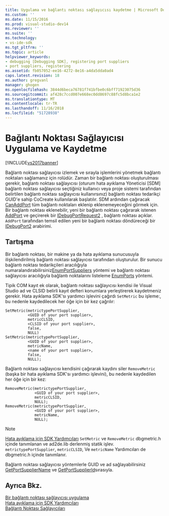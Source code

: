 ```yaml
---
title: Uygulama ve bağlantı noktası sağlayıcısı kaydetme | Microsoft Docs
ms.custom: ''
ms.date: 11/15/2016
ms.prod: visual-studio-dev14
ms.reviewer: ''
ms.suite: ''
ms.technology:
- vs-ide-sdk
ms.tgt_pltfrm: ''
ms.topic: article
helpviewer_keywords:
- debugging [Debugging SDK], registering port suppliers
- port suppliers, registering
ms.assetid: fb057052-ee16-4272-8e16-a4da5dda0ad4
caps.latest.revision: 18
ms.author: gregvanl
manager: ghogen
ms.openlocfilehash: 3844d6beca76781f741bfbe0c6bff71923075d36
ms.sourcegitcommit: af428c7ccd007e668ec0dd8697c88fc5d8bca1e2
ms.translationtype: MT
ms.contentlocale: tr-TR
ms.lasthandoff: 11/16/2018
ms.locfileid: "51728938"
---
```

# <a name="implementing-and-registering-a-port-supplier"></a>Bağlantı Noktası Sağlayıcısı Uygulama ve Kaydetme
[!INCLUDE[vs2017banner](../../includes/vs2017banner.md)]

Bağlantı noktası sağlayıcısı izlemek ve sırayla işlemlerini yönetmek bağlantı noktaları sağlamanız için rolüdür. Zaman bir bağlantı noktası oluşturulması gerekir, bağlantı noktası sağlayıcısı (oturum hata ayıklama Yöneticisi [SDM] bağlantı noktası sağlayıcısı seçtiğiniz kullanıcı veya proje sistemi tarafından belirtilen bağlantı noktası sağlayıcısı kullanırsınız) bağlantı noktası tedarikçi GUID'e sahip CoCreate kullanılarak başlatılır. SDM ardından çağıracak [CanAddPort](../../extensibility/debugger/reference/idebugportsupplier2-canaddport.md) tüm bağlantı noktaları eklenip eklenemeyeceğini görmek için. Bir bağlantı noktası eklenebilir, yeni bir bağlantı noktası çağırarak istenen [AddPort](../../extensibility/debugger/reference/idebugportsupplier2-addport.md) ve geçirerek bir [IDebugPortRequest2](../../extensibility/debugger/reference/idebugportrequest2.md) , bağlantı noktası açıklar. `AddPort` tarafından temsil edilen yeni bir bağlantı noktası döndüreceği bir [IDebugPort2](../../extensibility/debugger/reference/idebugport2.md) arabirimi.  
  
## <a name="discussion"></a>Tartışma  
 Bir bağlantı noktası, bir makine ya da hata ayıklama sunucusuyla ilişkilendirilmiş bağlantı noktası sağlayıcısı tarafından oluşturulur. Bir sunucu bağlantı noktası tedarikçileri aracılığıyla numaralandırabilirsiniz[EnumPortSuppliers](../../extensibility/debugger/reference/idebugcoreserver2-enumportsuppliers.md) yöntemi ve bağlantı noktası sağlayıcısı aracılığıyla bağlantı noktalarını listeleme [EnumPorts](../../extensibility/debugger/reference/idebugportsupplier2-enumports.md) yöntemi.  
  
 Tipik COM kayıt ek olarak, bağlantı noktası sağlayıcısı kendisi ile Visual Studio ad ve CLSID belirli kayıt defteri konumlara yerleştirerek kaydetmeniz gerekir. Hata ayıklama SDK'sı yardımcı işlevini çağırdı `SetMetric` bu işleme:, bu nedenle kaydedilecek her öğe için bir kez çağrılır:  
  
```cpp#  
SetMetric(metrictypePortSupplier,  
          <GUID of your port supplier>,  
          metricCLSID,  
          <CLSID of your port supplier>,  
          false,  
          NULL)  
SetMetric(metrictypePortSupplier,  
          <GUID of your port supplier>,  
          metricName,  
          <name of your port supplier>,  
          false,  
          NULL);  
```  
  
 Bağlantı noktası sağlayıcısı kendisini çağırarak kaydını siler `RemoveMetric` (başka bir hata ayıklama SDK'sı yardımcı işlevini), bu nedenle kaydedilen her öğe için bir kez:  
  
```cpp#  
RemoveMetric(metrictypePortSupplier,  
             <GUID of your port supplier>,  
             metricCLSID,  
             NULL);  
RemoveMetric(metrictypePortSupplier,  
             <GUID of your port supplier>,  
             metricName,  
             NULL);  
```  
  
> [!NOTE]
>  [Hata ayıklama için SDK Yardımcıları](../../extensibility/debugger/reference/sdk-helpers-for-debugging.md) `SetMetric` ve `RemoveMetric` dbgmetric.h içinde tanımlanan ve ad2de.lib derlenmiş statik işlev. `metrictypePortSupplier`, `metricCLSID`, Ve `metricName` Yardımcıları de dbgmetric.h içinde tanımlanır.  
  
 Bağlantı noktası sağlayıcısı yöntemlerle GUID ve ad sağlayabilirsiniz [GetPortSupplierName](../../extensibility/debugger/reference/idebugportsupplier2-getportsuppliername.md) ve [GetPortSupplierId](../../extensibility/debugger/reference/idebugportsupplier2-getportsupplierid.md)sırasıyla.  
  
## <a name="see-also"></a>Ayrıca Bkz.  
 [Bir bağlantı noktası sağlayıcısı uygulama](../../extensibility/debugger/implementing-a-port-supplier.md)   
 [Hata ayıklama için SDK Yardımcıları](../../extensibility/debugger/reference/sdk-helpers-for-debugging.md)   
 [Bağlantı Noktası Sağlayıcıları](../../extensibility/debugger/port-suppliers.md)

